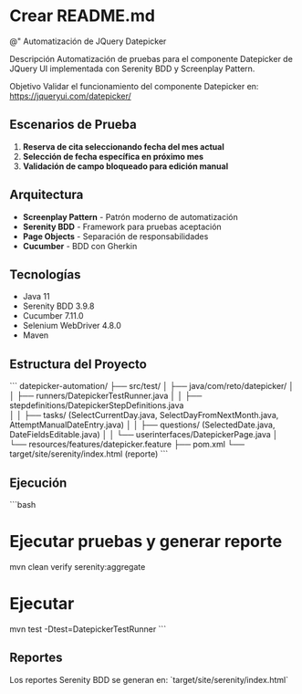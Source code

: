 # Crear README.md
@"
Automatización de JQuery Datepicker

Descripción
Automatización de pruebas para el componente Datepicker de JQuery UI implementada con Serenity BDD y Screenplay Pattern.

Objetivo
Validar el funcionamiento del componente Datepicker en: https://jqueryui.com/datepicker/

## Escenarios de Prueba
1. **Reserva de cita seleccionando fecha del mes actual**
2. **Selección de fecha específica en próximo mes** 
3. **Validación de campo bloqueado para edición manual**

## Arquitectura
- **Screenplay Pattern** - Patrón moderno de automatización
- **Serenity BDD** - Framework para pruebas aceptación
- **Page Objects** - Separación de responsabilidades
- **Cucumber** - BDD con Gherkin

## Tecnologías
- Java 11
- Serenity BDD 3.9.8
- Cucumber 7.11.0
- Selenium WebDriver 4.8.0
- Maven

## Estructura del Proyecto
\`\`\`
datepicker-automation/
├── src/test/
│   ├── java/com/reto/datepicker/
│   │   ├── runners/DatepickerTestRunner.java
│   │   ├── stepdefinitions/DatepickerStepDefinitions.java  
│   │   ├── tasks/ (SelectCurrentDay.java, SelectDayFromNextMonth.java, AttemptManualDateEntry.java)
│   │   ├── questions/ (SelectedDate.java, DateFieldsEditable.java)
│   │   └── userinterfaces/DatepickerPage.java
│   └── resources/features/datepicker.feature
├── pom.xml
└── target/site/serenity/index.html (reporte)
\`\`\`

## Ejecución
\`\`\`bash
# Ejecutar pruebas y generar reporte
mvn clean verify serenity:aggregate

# Ejecutar
mvn test -Dtest=DatepickerTestRunner 
\`\`\`

## Reportes
Los reportes Serenity BDD se generan en: \`target/site/serenity/index.html\`

